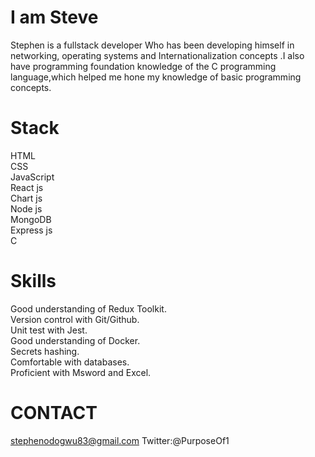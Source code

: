 # I am Steve
 Stephen is a fullstack developer Who has been developing himself in networking, operating systems and Internationalization concepts .I also have programming foundation  knowledge of the C programming language,which helped me hone my knowledge of basic programming concepts.
 # Stack
  HTML<br>
  CSS<br>
 JavaScript<br>
 React js<br>
 Chart js<br>
 Node js<br>
 MongoDB<br>
 Express js<br>
 C<br>
 # Skills
  Good understanding of Redux Toolkit.<br> 
  Version control with Git/Github.<br> 
  Unit test with Jest.<br> 
  Good understanding of Docker.<br> 
  Secrets hashing.<br> 
  Comfortable with databases.<br> 
  Proficient with Msword and Excel.<br> 
  # CONTACT
  stephenodogwu83@gmail.com
  Twitter:@PurposeOf1
